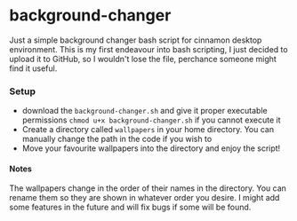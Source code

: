 # background-changer
Just a simple background changer bash script for cinnamon desktop environment.
This is my first endeavour into bash scripting, I just decided to upload it to GitHub, so I wouldn't lose the file, perchance someone might find it useful.

### Setup
- download the `background-changer.sh` and give it proper executable permissions `chmod u+x background-changer.sh` if you cannot execute it
- Create a directory called `wallpapers` in your home directory. You can manually change the path in the code if you wish to
- Move your favourite wallpapers into the directory and enjoy the script!

#### Notes
The wallpapers change in the order of their names in the directory. You can rename them so they are shown in whatever order you desire. I might add some features in the future and will fix bugs if some will be found.